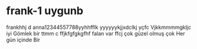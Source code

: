 # frank-1 uygunb
frankhhj  d
anna12344557788yyhhfflk
yyyyyykjjxdclkj
yçfc
Vjkkmmmmgkljc iyi 
Gömlek bir 
ttmm c ffjkfgfgkgfhf
  falan var 
  ffcj
çok güzel olmuş çok 
Her gün içinde 
Bir 
